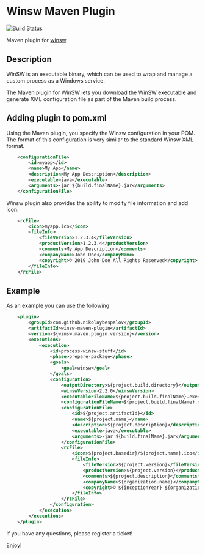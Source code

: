 # Winsw Maven Plugin

[![Build Status](https://travis-ci.org/nikolaybespalov/winsw-maven-plugin.svg?branch=master)](https://travis-ci.org/nikolaybespalov/winsw-maven-plugin)

Maven plugin for [winsw](https://github.com/kohsuke/winsw).

## Description
WinSW is an executable binary, which can be used to wrap and manage a custom process as a Windows service.

The Maven plugin for WinSW lets you download the WinSW executable and generate XML configuration file as part of the Maven build process.

## Adding plugin to pom.xml

Using the Maven plugin, you specify the Winsw configuration in your POM. 
The format of this configuration is very similar to the standard Winsw XML format.

```xml
    <configurationFile>
        <id>myapp</id>
        <name>My App</name>
        <description>My App Description</description>
        <executable>java</executable>
        <arguments>-jar ${build.finalName}.jar</arguments>
    </configurationFile>
```

Winsw plugin also provides the ability to modify file information and add icon.

```xml
    <rcFile>
        <icon>myapp.ico</icon>
        <fileInfo>
            <fileVersion>1.2.3.4</fileVersion>
            <productVersion>1.2.3.4</productVersion>
            <comments>My App Description</comments>
            <companyName>John Doe</companyName>
            <copyright>© 2019 John Doe All Rights Reserved</copyright>
        </fileInfo>
    </rcFile>
```

## Example

As an example you can use the following

```xml
    <plugin>
        <groupId>com.github.nikolaybespalov</groupId>
        <artifactId>winsw-maven-plugin</artifactId>
        <version>${winsw.maven.plugin.version}</version>
        <executions>
            <execution>
                <id>process-winsw-stuff</id>
                <phase>prepare-package</phase>
                <goals>
                    <goal>winsw</goal>
                </goals>
                <configuration>
                    <outputDirectory>${project.build.directory}</outputDirectory>
                    <winswVersion>2.2.0</winswVersion>
                    <executableFileName>${project.build.finalName}.exe</executableFileName>
                    <configurationFileName>${project.build.finalName}.xml</configurationFileName>
                    <configurationFile>
                        <id>${project.artifactId}</id>
                        <name>${project.name}</name>
                        <description>${project.description}</description>
                        <executable>java</executable>
                        <arguments>-jar ${build.finalName}.jar</arguments>
                    </configurationFile>
                    <rcFile>
                        <icon>${project.basedir}/${project.name}.ico</icon>
                        <fileInfo>
                            <fileVersion>${project.version}</fileVersion>
                            <productVersion>${project.version}</productVersion>
                            <comments>${project.description}</comments>
                            <companyName>${organization.name}</companyName>
                            <copyright>© ${inceptionYear} ${organization.name} All Rights Reserved</copyright>
                        </fileInfo>
                    </rcFile>
                </configuration>
            </execution>
        </executions>
    </plugin>
```

If you have any questions, please register a ticket!

Enjoy!